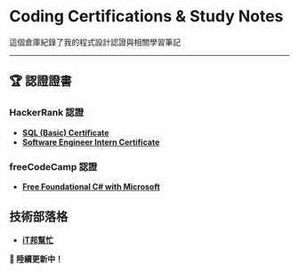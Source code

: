 # Coding Certifications & Study Notes

這個倉庫紀錄了我的程式設計認證與相關學習筆記

---

## 🏆 認證證書

### HackerRank 認證
- **[SQL (Basic) Certificate](https://www.hackerrank.com/certificates/0255576b6174)**
- **[Software Engineer Intern Certificate](https://www.hackerrank.com/certificates/052efa001d2b)**

### freeCodeCamp 認證
- **[Free Foundational C# with Microsoft](https://www.freecodecamp.org/certification/zoelinsg/foundational-c-sharp-with-microsoft)**


## 技術部落格
- **[iT邦幫忙](https://ithelp.ithome.com.tw/users/20169048)**

**🚀 陸續更新中！** 
